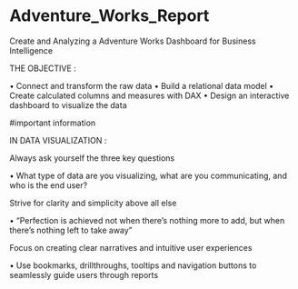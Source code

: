 # Adventure_Works_Report
Create and  Analyzing a Adventure Works Dashboard  for Business Intelligence

THE OBJECTIVE :

• Connect and transform the raw data
• Build a relational data model
• Create calculated columns and measures with DAX
• Design an interactive dashboard to visualize the data


#important information

IN DATA VISUALIZATION :


Always ask yourself the three key questions

• What type of data are you visualizing, what are you communicating, and who is the end user?


Strive for clarity and simplicity above all else

• “Perfection is achieved not when there’s nothing more to add, but when there’s nothing left to take away”


Focus on creating clear narratives and intuitive user experiences

• Use bookmarks, drillthroughs, tooltips and navigation buttons to seamlessly guide users through reports
